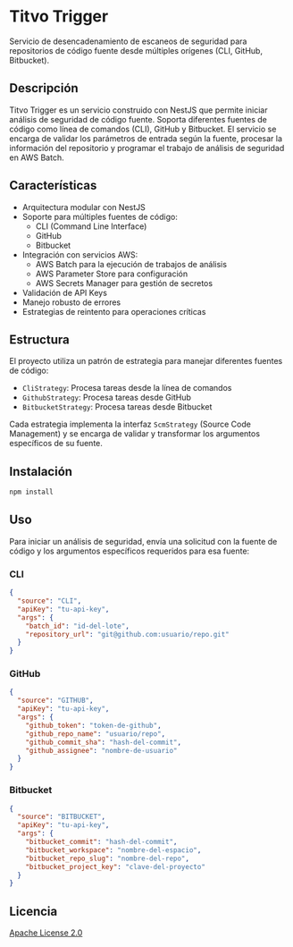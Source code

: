 # Titvo Trigger

Servicio de desencadenamiento de escaneos de seguridad para repositorios de código fuente desde múltiples orígenes (CLI, GitHub, Bitbucket).

## Descripción

Titvo Trigger es un servicio construido con NestJS que permite iniciar análisis de seguridad de código fuente. Soporta diferentes fuentes de código como línea de comandos (CLI), GitHub y Bitbucket. El servicio se encarga de validar los parámetros de entrada según la fuente, procesar la información del repositorio y programar el trabajo de análisis de seguridad en AWS Batch.

## Características

- Arquitectura modular con NestJS
- Soporte para múltiples fuentes de código:
  - CLI (Command Line Interface)
  - GitHub
  - Bitbucket
- Integración con servicios AWS:
  - AWS Batch para la ejecución de trabajos de análisis
  - AWS Parameter Store para configuración
  - AWS Secrets Manager para gestión de secretos
- Validación de API Keys
- Manejo robusto de errores
- Estrategias de reintento para operaciones críticas

## Estructura

El proyecto utiliza un patrón de estrategia para manejar diferentes fuentes de código:

- `CliStrategy`: Procesa tareas desde la línea de comandos
- `GithubStrategy`: Procesa tareas desde GitHub
- `BitbucketStrategy`: Procesa tareas desde Bitbucket

Cada estrategia implementa la interfaz `ScmStrategy` (Source Code Management) y se encarga de validar y transformar los argumentos específicos de su fuente.

## Instalación

```bash
npm install
```

## Uso

Para iniciar un análisis de seguridad, envía una solicitud con la fuente de código y los argumentos específicos requeridos para esa fuente:

### CLI

```json
{
  "source": "CLI",
  "apiKey": "tu-api-key",
  "args": {
    "batch_id": "id-del-lote",
    "repository_url": "git@github.com:usuario/repo.git"
  }
}
```

### GitHub

```json
{
  "source": "GITHUB",
  "apiKey": "tu-api-key",
  "args": {
    "github_token": "token-de-github",
    "github_repo_name": "usuario/repo",
    "github_commit_sha": "hash-del-commit",
    "github_assignee": "nombre-de-usuario"
  }
}
```

### Bitbucket

```json
{
  "source": "BITBUCKET",
  "apiKey": "tu-api-key",
  "args": {
    "bitbucket_commit": "hash-del-commit",
    "bitbucket_workspace": "nombre-del-espacio",
    "bitbucket_repo_slug": "nombre-del-repo",
    "bitbucket_project_key": "clave-del-proyecto"
  }
}
```

## Licencia

[Apache License 2.0](LICENSE) 